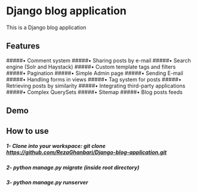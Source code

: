 # Django blog application
This is a Django blog application


## Features
#####• Comment system
#####• Sharing posts by e-mail
#####• Search engine (Solr and Haystack)
#####• Custom template tags and filters
#####• Pagination
#####• Simple Admin page
#####• Sending E-mail
#####• Handling forms in views
#####• Tag system for posts
#####• Retrieving posts by similarity
#####• Integrating third-party applications
#####• Complex QuerySets
#####• Sitemap
#####• Blog posts feeds


## Demo


## How to use
##### 1- Clone into your workspace: git clone https://github.com/RezaGhanbari/Django-blog-application.git
##### 2- python manage.py migrate (inside root directory)
##### 3- python manage.py runserver

